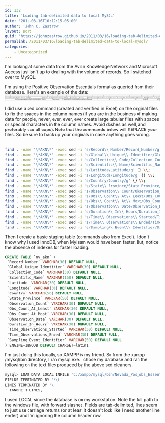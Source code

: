 ```yaml
---
id: 132
title: 'Loading tab-delimited data to local MySQL'
date: '2011-03-16T10:17:15-05:00'
author: 'John C. Zastrow'
layout: post
guid: 'https://johnzastrow.github.io/2011/03/16/loading-tab-delimited-data-to-local-mysql/'
permalink: /2011/03/16/loading-tab-delimited-data-to-local-mysql/
categories:
    - Uncategorized
---
```


I'm looking at some data from the Avian Knowledge Network and Microsoft Access just isn't up to dealing with the volume of records. So I switched over to MySQL.

I'm using the Positive Observation Essentials format as queried from their database. Here's an example of the data: ![](https://raw.githubusercontent.com/johnzastrow/johnzastrow.github.io/master/assets/uploads/2011/03/data_example.png)

I did use a sed command (created and verified in Excel) on the original files to fix the spaces in the column names (if you are in the business of making data for people, never, ever, ever, ever create large tabular files with spaces or special characters in the column names. Avoid dashes as well, and preferably use all caps). Note that the commands below will REPLACE your files. So be sure to back up your originals in case anything goes wrong.

```bash

find . -name '\*AKN\*' -exec sed -i 's/Record\\ Number/Record_Number/g' {} \\;  
find . -name '\*AKN\*' -exec sed -i 's/Global\\ Unique\\ Identifier/Global_Unique_Identifier/g' {} \\;  
find . -name '\*AKN\*' -exec sed -i 's/Collection\\ Code/Collection_Code/g' {} \\;  
find . -name '\*AKN\*' -exec sed -i 's/Scientific\\ Name/Scientific_Name/g' {} \\;  
find . -name '\*AKN\*' -exec sed -i 's/Latitude/Latitude/g' {} \\;  
find . -name '\*AKN\*' -exec sed -i 's/Longitude/Longitude/g' {} \\;  
find . -name '\*AKN\*' -exec sed -i 's/Country/Country/g' {} \\;  
find . -name '\*AKN\*' -exec sed -i 's/State\\ Province/State_Province/g' {} \\;  
find . -name '\*AKN\*' -exec sed -i 's/Observation\\ Count/Observation_Count/g' {} \\;  
find . -name '\*AKN\*' -exec sed -i 's/Obs\\ Count\\ At\\ Least/Obs_Count_At_Least/g' {} \\;  
find . -name '\*AKN\*' -exec sed -i 's/Obs\\ Count\\ At\\ Most/Obs_Count_At_Most/g' {} \\;  
find . -name '\*AKN\*' -exec sed -i 's/Observation\\ Date/Observation_Date/g' {} \\;  
find . -name '\*AKN\*' -exec sed -i 's/Duration\\ In\\ Hours/Duration_In_Hours/g' {} \\;  
find . -name '\*AKN\*' -exec sed -i 's/Time\\ Observations\\ Started/Time_Observations_Started/g' {} \\;  
find . -name '\*AKN\*' -exec sed -i 's/Time\\ Observations\\ Ended/Time_Observations_Ended/g' {} \\;  
find . -name '\*AKN\*' -exec sed -i 's/Sampling\\ Event\\ Identifier/Sampling_Event_Identifier/g' {} \\;
```

Then I create a basic staging table (commands also from Excel). I don't know why I used InnoDB, when MyIsam would have been faster. But, notice the absence of indexes for faster loading.

```sql
CREATE TABLE `nv_akn` (  
 `Record_Number` VARCHAR(30) DEFAULT NULL,  
 `Global_Unique_Identifier` VARCHAR(30) DEFAULT NULL,  
 `Collection_Code` VARCHAR(30) DEFAULT NULL,  
 `Scientific_Name` VARCHAR(150) DEFAULT NULL,  
 `Latitude` VARCHAR(30) DEFAULT NULL,  
 `Longitude` VARCHAR(30) DEFAULT NULL,  
 `Country` VARCHAR(50) DEFAULT NULL,  
 `State_Province` VARCHAR(50) DEFAULT NULL,  
 `Observation_Count` VARCHAR(30) DEFAULT NULL,  
 `Obs_Count_At_Least` VARCHAR(30) DEFAULT NULL,  
 `Obs_Count_At_Most` VARCHAR(30) DEFAULT NULL,  
 `Observation_Date` VARCHAR(30) DEFAULT NULL,  
 `Duration_In_Hours` VARCHAR(30) DEFAULT NULL,  
 `Time_Observations_Started` VARCHAR(30) DEFAULT NULL,  
 `Time_Observations_Ended` VARCHAR(30) DEFAULT NULL,  
 `Sampling_Event_Identifier` VARCHAR(50) DEFAULT NULL  
) ENGINE=INNODB DEFAULT CHARSET=latin1

```

I'm just doing this locally, so XAMPP is my friend. So from the xampp /mysql/bin directory, I ran mysql.exe. I chose my database and ran the following on the text files produced by the above sed cleaners.

```bash
mysql> LOAD DATA LOCAL INFILE 'c:/xampp/mysql/bin/Nevada_Pos_obs_Essent_15-MAR-2011.txt' INTO TABLE nv_akn  
FIELDS TERMINATED BY '\\t'  
LINES TERMINATED BY '\
' IGNORE 1 LINES;

```

I used LOCAL since the database is on my workstation. Note the full path to the windows file, with forward slashes. Fields are tab-delimited, lines seem to just use carriage returns (or at least it doesn't look like I need another line ender) and I'm ignoring the column header row.

